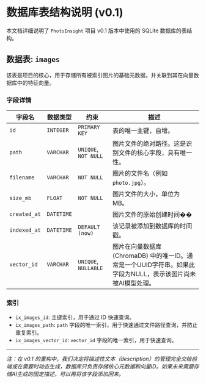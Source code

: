 # 数据库表结构说明 (v0.1)

本文档详细说明了 `PhotoInsight` 项目 v0.1 版本中使用的 SQLite 数据库的表结构。

## 数据表: `images`

该表是项目的核心，用于存储所有被索引图片的基础元数据，并关联到其在向量数据库中的特征向量。

### 字段详情

| 字段名       | 数据类型          | 约束                | 描述                                                               |
|--------------|-------------------|---------------------|--------------------------------------------------------------------|
| `id`         | `INTEGER`         | `PRIMARY KEY`       | 表的唯一主键，自增。                                               |
| `path`       | `VARCHAR`         | `UNIQUE`, `NOT NULL`| 图片文件的绝对路径。这是识别文件的核心字段，具有唯一性。           |
| `filename`   | `VARCHAR`         | `NOT NULL`          | 图片的文件名（例如 `photo.jpg`）。                                 |
| `size_mb`    | `FLOAT`           | `NOT NULL`          | 图片文件的大小，单位为 MB。                                        |
| `created_at` | `DATETIME`        |                     | 图片文件的原始创建时间��                                           |
| `indexed_at` | `DATETIME`        | `DEFAULT (now)`     | 该记录被添加到数据库的时间戳。                                     |
| `vector_id`  | `VARCHAR`         | `UNIQUE`, `NULLABLE`| 图片在向量数据库 (ChromaDB) 中的唯一ID。通常是一个UUID字符串。如果此字段为NULL，表示该图片尚未被AI模型处理。 |

### 索引

- `ix_images_id`: 主键索引，用于通过 ID 快速查询。
- `ix_images_path`: `path` 字段的唯一索引，用于快速通过文件路径查询，并防止重复索引。
- `ix_images_vector_id`: `vector_id` 字段的唯一索引，用于快速查询。

---

*注：在 v0.1 的重构中，我们决定将描述性文本（description）的管理完全交给前端或在需要时动态生成，数据库只负责存储核心元数据和向量ID。如果未来需要存储AI生成的固定描述，可以再将该字段添加回来。*